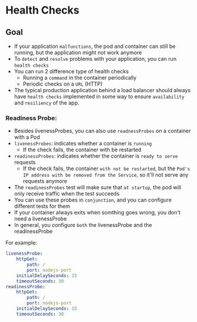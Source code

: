 # Health Checks

## Goal
- If your application `malfunctions`, the pod and container can still be running, but the application might not work anymore
- To `detect` and `resolve` problems with your application, you can run `health checks`
- You can run 2 difference type of health checks
  - Running a `command` in the container periodically
  - Periodic checks on a `URL` (HTTP)
- The typical production application behind a load balancer should always have `health checks` implemented in some way to ensure `availability` and `resiliency` of the app.

### Readiness Probe:
- Besides livenessProbes, you can also use `readnessProbes` on a container with a Pod
- `livenessProbes`: indicates whether a container is `running`
  - If the check fails, the container with be restarted
- `readinessProbes`: indicates whether the container is `ready to serve` requests
  - If the check fails, the container `with not be restarted`, but the `Pod's IP address with be removed from the Service`, so it'll not serve any requests anymore
- The `readinessProbes` test will make sure that `at startup`, the pod will only receive traffic when the test succeeds
- You can use these probes in `conjunction`, and you can configure different tests for them
- If your container always exits when somthing goes wrong, you don't need a livenessProbe
- In general, you configure `both` the livenessProbe and the readinessProbe

For example:
```yaml
livenessProbe:
    httpGet:
        path: /
        port: nodejs-port
    initialDelaySeconds: 15
    timeoutSeconds: 30
readinessProbe:
    httpGet:
        path: /
        port: nodejs-port
    initialDelaySeconds: 15
    timeoutSeconds: 30
```